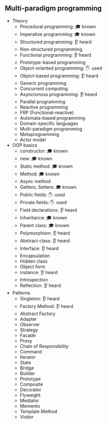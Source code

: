 ## Multi-paradigm programming

- Theory
  - Procedural programming: 🎓 known
  - Imperative programming: 🎓 known
  - Structured programming: 👂 heard
  - Non-structured programming
  - Functional programming: 👂 heard
  - Prototype-based programming
  - Object-oriented programming: 🖐️ used
  - Object-based programming: 👂 heard
  - Generic programming
  - Concurrent computing
  - Asyncronous programming: 👂 heard
  - Parallel programming
  - Reactive programming
  - FRP (Functional-reactive)
  - Automata-based programming
  - Domain-specific languages
  - Multi-paradigm programming
  - Metaprogramming
  - Actor model
- OOP basics
  - constructor: 🎓 known
  - new: 🎓 known
  - Static method: 🎓 known
  - Method: 🎓 known
  - Async method
  - Getters, Setters: 🎓 known
  - Public fields: 🖐️ used
  - Private fields: 🖐️ used
  - Field declarations: 👂 heard
  - Inheritance: 🎓 known
  - Parent class: 🎓 known
  - Polymorphism: 👂 heard
  - Abstract class: 👂 heard
  - Interface: 👂 heard
  - Encapsulation
  - Hidden class
  - Object form
  - instance: 👂 heard
  - Introspection
  - Reflection: 👂 heard
- Patterns
  - Singleton: 👂 heard
  - Factory Method: 👂 heard
  - Abstract Factory
  - Adapter
  - Observer
  - Strategy
  - Facade
  - Proxy
  - Chain of Responsibility
  - Command
  - Iterator
  - State
  - Bridge
  - Builder
  - Prototype
  - Composite
  - Decorator
  - Flyweight
  - Mediator
  - Memento
  - Template Method
  - Visitor
